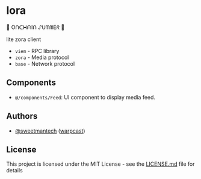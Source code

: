# lora

🔆 OᑎᑕᕼᗩIᑎ ᔑᑌᗰᗰEᖇ 🔆

lite zora client

- `viem` - RPC library
- `zora` - Media protocol
- `base` - Network protocol

## Components

- `@/components/Feed`: UI component to display media feed.

## Authors

- [@sweetmantech](https://github.com/sweetmantech) ([warpcast](https://warpcast.com/sweetman-eth))

## License

This project is licensed under the MIT License - see the [LICENSE.md](LICENSE.md) file for details
